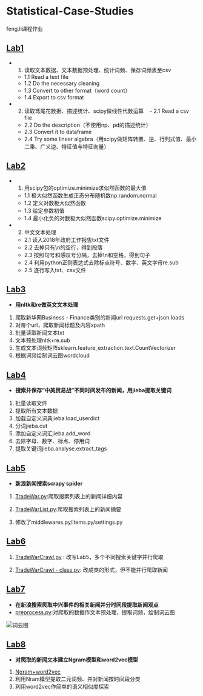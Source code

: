 # Statistical-Case-Studies
feng.li课程作业

## [Lab1](http://nbviewer.jupyter.org/github/Snowing-ST/Statistical-Case-Studies/blob/master/%E5%8F%B8%E5%BE%92%E9%9B%AA%E9%A2%96_2017210785_Lab1.ipynb)
- 1. 读取文本数据、文本数据预处理、统计词频、保存词频表至csv
    - 1.1 Read a text file
    - 1.2 Do the necessary cleaning
    - 1.3 Convert to other format（word count）
    - 1.4 Export to csv format
    
- 2. 读取鸢尾花数据、描述统计、scipy做线性代数运算
    - 2.1 Read a csv flie
    - 2.2 Do the description（不使用np、pd的描述统计）
    - 2.3 Convert it to dataframe
    - 2.4 Try some linear algebra（用scipy做矩阵转置、逆、行列式值、最小二乘、广义逆、特征值与特征向量）

## [Lab2](http://nbviewer.jupyter.org/github/Snowing-ST/Statistical-Case-Studies/blob/master/%E5%8F%B8%E5%BE%92%E9%9B%AA%E9%A2%96_2017210785_Lab2.ipynb)
- 1. 用scipy包的optimize.minimize求似然函数的最大值
    - 1.1 极大似然函数生成正态分布随机数np.random.normal
    - 1.2 定义对数极大似然函数
    - 1.3 给定参数初值
    - 1.4 最小化负的对数极大似然函数scipy.optimize.minimize

- 2. 中文文本处理
    - 2.1 读入2018年政府工作报告txt文件
    - 2.2 去掉只有\n的空行，得到段落
    - 2.3 按照句号和感叹号分隔，去掉\n和空格，得到句子
    - 2.4 利用python正则表达式去除标点符号、数字、英文字母re.sub
    - 2.5 逐行写入txt、csv文件

## [Lab3](http://nbviewer.jupyter.org/github/Snowing-ST/Statistical-Case-Studies/blob/master/%E5%8F%B8%E5%BE%92%E9%9B%AA%E9%A2%96_2017210785_Lab3.ipynb)

- **用nltk和re做英文文本处理**

1. 爬取新华网Business - Finance类别的新闻url  requests.get+json.loads
2. 对每个url，爬取新闻标题及内容xpath
3. 批量读取新闻文本txt 
4. 文本预处理nltk+re.sub
5. 生成文本词频矩阵sklearn.feature_extraction.text.CountVectorizer  
6. 根据词频绘制词云图wordcloud


## [Lab4](http://nbviewer.jupyter.org/github/Snowing-ST/Statistical-Case-Studies/blob/master/%E5%8F%B8%E5%BE%92%E9%9B%AA%E9%A2%96_2017210785_Lab4.ipynb)

- **搜索并保存“中美贸易战”不同时间发布的新闻，用jieba提取关键词**

1. 批量读取文件
2. 提取所有文本数据
3. 加载自定义词典jieba.load_userdict
4. 分词jieba.cut
5. 添加自定义词汇jieba.add_word
6. 去除字母、数字、标点、停用词
7. 提取关键词jieba.analyse.extract_tags

## [Lab5](https://github.com/Snowing-ST/Statistical-Case-Studies/tree/master/newsSpider/newsSpider/spiders)

- **新浪新闻搜索scrapy spider**
1. [TradeWar.py](https://github.com/Snowing-ST/Statistical-Case-Studies/blob/master/newsSpider/newsSpider/spiders/TradeWar.py):爬取搜索列表上的新闻详细内容

2. [TradeWarList.py](https://github.com/Snowing-ST/Statistical-Case-Studies/blob/master/newsSpider/newsSpider/spiders/TradeWarList.py):爬取搜索列表上的新闻摘要

3. 修改了middlewares.py/items.py/settings.py

## [Lab6](https://github.com/Snowing-ST/Statistical-Case-Studies/tree/master/Lab6%20Scraping%20with%20xpath)

1. [TradeWarCrawl.py](https://github.com/Snowing-ST/Statistical-Case-Studies/blob/master/Lab6%20Scraping%20with%20xpath/TradeWarCrawl.py)
: 改写Lab5，多个不同搜索关键字并行爬取

2. [TradeWarCrawl - class.py](https://github.com/Snowing-ST/Statistical-Case-Studies/blob/master/Lab6%20Scraping%20with%20xpath/TradeWarCrawl%20-%20class.py): 改成类的形式，但不能并行爬取新闻

## [Lab7](https://github.com/Snowing-ST/Statistical-Case-Studies/tree/master/Lab7%20ZTE%20Events%20Text%20Analysis)
- **在新浪搜索爬取中兴事件的相关新闻并分时间段提取新闻观点**
- [preprocess.py](https://github.com/Snowing-ST/Statistical-Case-Studies/blob/master/Lab7%20ZTE%20Events%20Text%20Analysis/preprocess.py):对爬取的数据作文本预处理，提取词频，绘制词云图

 ![词云图](https://github.com/Snowing-ST/Statistical-Case-Studies/blob/master/Lab7%20ZTE%20Events%20Text%20Analysis/%E8%AF%8D%E4%BA%91%E5%9B%BE/period_1_wordcloud.jpg)
## [Lab8](https://github.com/Snowing-ST/Statistical-Case-Studies/tree/master/Lab8%20Probabilistic-Language-Modeling)
- **对爬取的新闻文本建立Ngram模型和word2vec模型**
1. [Ngram+word2vec](http://nbviewer.jupyter.org/github/Snowing-ST/Statistical-Case-Studies/blob/master/Lab8%20Probabilistic-Language-Modeling/%E5%8F%B8%E5%BE%92%E9%9B%AA%E9%A2%96_2017210785_Lab8.ipynb)
1. 利用Nram模型提取二元词频、并对新闻按时间段分类
2. 利用word2vec作简单的语义相似度探索

